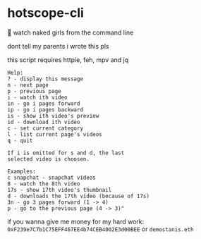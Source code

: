 # hotscope-cli
🔞 watch naked girls from the command line

dont tell my parents i wrote this pls

this script requires httpie, feh, mpv and jq

```
Help:
? - display this message
n - next page
p - previous page
i - watch ith video
in - go i pages forward
ip - go i pages backward
is - show ith video's preview
id - download ith video
c - set current category
l - list current page's videos
q - quit

If i is omitted for s and d, the last
selected video is choosen.

Examples:
c snapchat - snapchat videos
8 - watch the 8th video
17s - show 17th video's thumbnail
d - downloads the 17th video (because of 17s)
3n - go 3 pages forward (1 -> 4)
p - go to the previous page (4 -> 3)"
```

if you wanna give me money for my hard work: `0xF239e7C7b1C75EFF467EE4b74CEB4002E3d00BEE` or `demostanis.eth`
